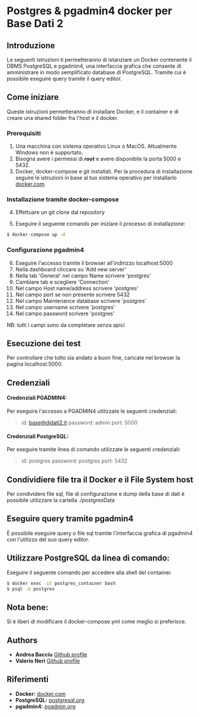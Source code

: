 # Postgres & pgadmin4 docker per Base Dati 2 
## Introduzione
Le seguenti istruzioni ti permetteranno di istanziare un Docker contenente il DBMS PostgreSQL e  pgadmin4, una interfaccia grafica che consente di amministrare in modo semplificato database di PostgreSQL. Tramite cui è possibile eseguire query tramite il query editor.

## Come iniziare
Queste istruzioni permetteranno di installare Docker, e il container e di creare una shared folder fra l'host e il docker.

### Prerequisiti
1. Una macchina con sistema operativo Linux o MacOS. Attualmente Windows non è supportato.
2. Bisogna avere i permessi di ***root*** e avere disponibile la porta 5000 e 5432.
3. Docker, docker-compose e git installati. Per la procedura di installazione seguire le istruzioni in base al tuo sistema operativo per installarlo  [docker.com](https://www.docker.com/).

### Installazione tramite docker-compose
4. Effettuare un git clone dal repository

5. Eseguire il seguente comando per iniziare il processo di installazione:
```sh
$ docker-compose up -d 
``` 
### Configurazione pgadmin4
6. Eseguire l'accesso tramite il browser all'indirizzo localhost:5000
7. Nella dashboard cliccare su 'Add new server'
8. Nella tab 'General' nel campo Name scrivere 'postgres' 
9. Cambiare tab e scegliere 'Connection'
10. Nel campo Host name/address scrivere 'postgres'
11. Nel campo port se non presente scrivere 5432
12. Nel campo Maintenance database scrivere 'postgres'
13. Nel campo username scrivere 'postgres'
14. Nel campo password scrivere 'postgres'

NB: tutti i campi sono da completare senza apici

## Esecuzione dei test

Per controllare che tutto sia andato a buon fine, caricate nel browser la pagina localhost:5000.

## Credenziali

#### Credenziali PGADMIN4:
Per eseguire l'accesso a PGADMIN4 utilizzate le seguenti credenziali:
> id: base@didati2.it
> password: admin
> port: 5000

#### Credenziali PostgreSQL:
Per eseguire tramite linea di comando utilizzate le seguenti credenziali:

> id: postgres
> password: postgres
> port: 5432

## Condividiere file tra il Docker e il File System host
Per condividere file sql, file di configurazione e dump della base di dati è possibile utilizzare la cartella  ./postgresData 

## Eseguire query tramite pgadmin4
È possibile eseguire query o file sql tramite l'interfaccia grafica di pgadmin4 con l'utilizzo del suo query editor.


## Utilizzare PostgreSQL da linea di comando:
Eseguire il seguente comando per accedere alla shell del container.
```sh
$ docker exec -it postgres_container bash
$ psql -U postgres
``` 

## Nota bene:
Si è liberi di modificare il docker-compose.yml come meglio si preferisce.

## Authors

* **Andrea Bacciu**  [Github profile](https://github.com/andreabac3)
* **Valerio Neri**   [Github profile](https://github.com/selektion)

## Riferimenti
* **Docker:** [docker.com](https://www.docker.com/)
* **PostgreSQL:**  [postgresql.org](https://www.postgresql.org/)
* **pgadmin4:**  [pgadmin.org](https://www.pgadmin.org/)
